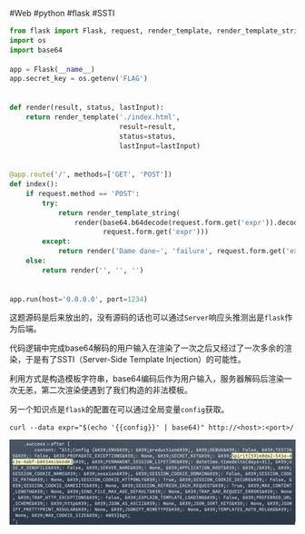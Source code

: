 #Web #python #flask #SSTI 

```python
from flask import Flask, request, render_template, render_template_string
import os
import base64

app = Flask(__name__)
app.secret_key = os.getenv('FLAG')


def render(result, status, lastInput):
    return render_template('./index.html',
                           result=result,
                           status=status,
                           lastInput=lastInput)


@app.route('/', methods=['GET', 'POST'])
def index():
    if request.method == 'POST':
        try:
            return render_template_string(
                render(base64.b64decode(request.form.get('expr')).decode('utf-8'), 'success',
                       request.form.get('expr')))
        except:
            return render('Dame dane~', 'failure', request.form.get('expr'))
    else:
        return render('', '', '')


app.run(host='0.0.0.0', port=1234)
```

这题源码是后来放出的，没有源码的话也可以通过`Server`响应头推测出是`flask`作为后端。

代码逻辑中完成base64解码的用户输入在渲染了一次之后又经过了一次多余的渲染，于是有了SSTI（Server-Side Template Injection）的可能性。

利用方式是构造模板字符串，base64编码后作为用户输入，服务器解码后渲染一次无恙，第二次渲染便遇到了我们构造的非法模板。

另一个知识点是`flask`的配置在可以通过全局变量`config`获取。

```shell
curl --data expr="$(echo '{{config}}' | base64)" http://<host>:<port>/
```

![](<./img/Pasted image 20230508010747.png>)
